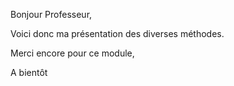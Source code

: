 Bonjour Professeur, 

Voici donc ma présentation des diverses méthodes.

Merci encore pour ce module,

A bientôt
